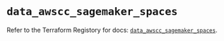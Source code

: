 # `data_awscc_sagemaker_spaces`

Refer to the Terraform Registory for docs: [`data_awscc_sagemaker_spaces`](https://registry.terraform.io/providers/hashicorp/awscc/0.70.0/docs/data-sources/sagemaker_spaces).
